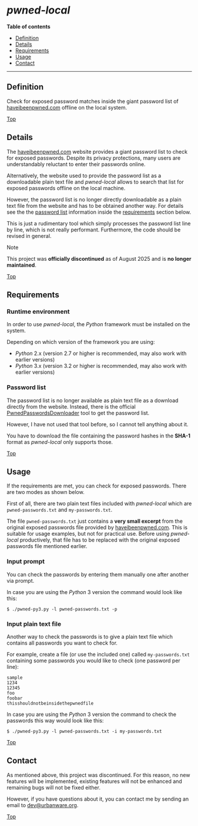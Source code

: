 # *pwned-local*

**Table of contents**
*   [Definition](#definition)
*   [Details](#details)
*   [Requirements](#requirements)
*   [Usage](#usage)
*   [Contact](#contact)

----

## Definition

Check for exposed password matches inside the giant password list of [haveibeenpwned.com](https://haveibeenpwned.com/Passwords) offline on the local system.

[Top](#pwned-local)

## Details

The [haveibeenpwned.com](https://haveibeenpwned.com/Passwords) website provides a giant password list to check for exposed passwords. Despite its privacy protections, many users are understandably reluctant to enter their passwords online.

Alternatively, the website used to provide the password list as a downloadable plain text file and *pwned-local* allows to search that list for exposed passwords offline on the local machine.

However, the password list is no longer directly downloadable as a plain text file from the website and has to be obtained another way. For details see the the [password list](#password-list) information inside the [requirements](#requirements) section below.

This is just a rudimentary tool which simply processes the password list line by line, which is not really performant. Furthermore, the code should be revised in general.

> [!NOTE]
> This project was **officially discontinued** as of August 2025 and is **no longer maintained**.

[Top](#pwned-local)

## Requirements

### Runtime environment

In order to use *pwned-local*, the *Python* framework must be installed on the system.

Depending on which version of the framework you are using:

*   *Python* 2.x (version 2.7 or higher is recommended, may also work with earlier versions)
*   *Python* 3.x (version 3.2 or higher is recommended, may also work with earlier versions)

### Password list

The password list is no longer available as plain text file as a download directly from the website. Instead, there is the official [PwnedPasswordsDownloader](https://github.com/HaveIBeenPwned/PwnedPasswordsDownloader) tool to get the password list.

However, I have not used that tool before, so I cannot tell anything about it.

You have to download the file containing the password hashes in the **SHA-1** format as *pwned-local* only supports those.

[Top](#pwned-local)

## Usage

If the requirements are met, you can check for exposed passwords. There are two modes as shown below.

First of all, there are two plain text files included with *pwned-local* which are `pwned-passwords.txt` and `my-passwords.txt`.

The file `pwned-passwords.txt` just contains a **very small excerpt** from the original exposed passwords file provided by [haveibeenpwned.com](https://haveibeenpwned.com/Passwords). This is suitable for usage examples, but not for practical use. Before using *pwned-local* productively, that file has to be replaced with the original exposed passwords file mentioned earlier.

### Input prompt

You can check the passwords by entering them manually one after another via prompt.

In case you are using the *Python* 3 version the command would look like this:

```
$ ./pwned-py3.py -l pwned-passwords.txt -p
```

### Input plain text file

Another way to check the passwords is to give a plain text file which contains all passwords you want to check for.

For example, create a file (or use the included one) called `my-passwords.txt` containing some passwords you would like to check (one password per line):

```
sample
1234
12345
foo
foobar
thisshouldnotbeinsidethepwnedfile
```

In case you are using the *Python* 3 version the command to check the passwords this way would look like this:

```
$ ./pwned-py3.py -l pwned-passwords.txt -i my-passwords.txt
```

[Top](#pwned-local)

## Contact

As mentioned above, this project was discontinued. For this reason, no new features will be implemented, existing features will not be enhanced and remaining bugs will not be fixed either.

However, if you have questions about it, you can contact me by sending an email to <dev@urbanware.org>.

[Top](#pwned-local)
